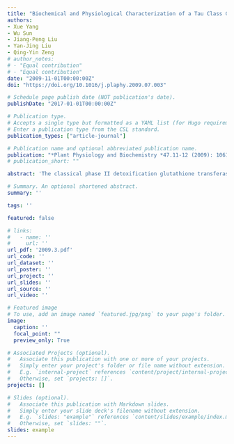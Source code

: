 ```yaml
---
title: "Biochemical and Physiological Characterization of a Tau Class Glutathione Transferase from Rice (oryza Sativa)"
authors:
- Xue Yang
- Wu Sun
- Jiang-Peng Liu
- Yan-Jing Liu
- Qing-Yin Zeng
# author_notes:
# - "Equal contribution"
# - "Equal contribution"
date: "2009-11-01T00:00:00Z"
doi: "https://doi.org/10.1016/j.plaphy.2009.07.003" 

# Schedule page publish date (NOT publication's date).
publishDate: "2017-01-01T00:00:00Z"

# Publication type.
# Accepts a single type but formatted as a YAML list (for Hugo requirements).
# Enter a publication type from the CSL standard.
publication_types: ["article-journal"]

# Publication name and optional abbreviated publication name.
publication: "*Plant Physiology and Biochemistry *47.11-12 (2009): 1061-1068"
# publication_short: ""

abstract: 'The classical phase II detoxification glutathione transferases (GSTs) are key metabolic enzymes that catalyze the conjugation of glutathione to various electrophilic compounds. A tau class GST gene (OsGSTU17) was cloned from rice, which encodes a protein of 223 amino acid residues with a calculated molecular mass of 25.18 kDa. The recombinant OsGSTU17 formed a homodimer protein and showed GSH-conjugating activity with various xenobiotics. Kinetic analysis with respect to NBD-Cl as substrate revealed a K-m of 0.324 mM and V-max of 0.219 mu mol/min per mg of protein. The enzyme had a maximum activity at pH 7.5, and a high thermal stability with 81% of its initial activity at 55 degrees C for 15 min. Site-directed mutagenesis revealed that Ser15 in the N-terminal domain is a critical catalytic residue, responsible for stabilisation of the thiolate anion of enzyme-bound glutathione. OsGSTU17 mRNA was expressed in different tissues of rice, both above and below ground. The relative transcript levels of OsGSTU17 mRNA varied significantly among the tissues in response to CDNB, hydrogen peroxide and atrazine treatments, indicating the gene has diverse regulation mechanisms in response to abiotic stresses.'

# Summary. An optional shortened abstract.
summary: ''

tags: ''

featured: false

# links:
#   - name: ''
#     url: ''
url_pdf: '2009.3.pdf'
url_code: ''
url_dataset: ''
url_poster: ''
url_project: ''
url_slides: ''
url_source: ''
url_video: ''

# Featured image
# To use, add an image named `featured.jpg/png` to your page's folder. 
image:
  caption: ''
  focal_point: ""
  preview_only: True

# Associated Projects (optional).
#   Associate this publication with one or more of your projects.
#   Simply enter your project's folder or file name without extension.
#   E.g. `internal-project` references `content/project/internal-project/index.md`.
#   Otherwise, set `projects: []`.
projects: []

# Slides (optional).
#   Associate this publication with Markdown slides.
#   Simply enter your slide deck's filename without extension.
#   E.g. `slides: "example"` references `content/slides/example/index.md`.
#   Otherwise, set `slides: ""`.
slides: example
---
```



